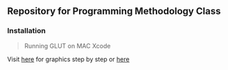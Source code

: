 ## Repository for Programming Methodology Class

### Installation
> Running GLUT on MAC Xcode

Visit [here](http://web.eecs.umich.edu/~sugih/courses/eecs487/glut-howto/xcode-figs.html) for graphics step by step or [here](http://web.eecs.umich.edu/~sugih/courses/eecs487/glut-howto/#mac)


